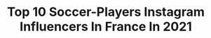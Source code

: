 ---
title: Top 10 Soccer-Players Instagram Influencers In France In 2021
description: >-
  Find top soccer-players Instagram influencers in France in 2021. Most popular hashtags: #soccer #soccerplayer #football #ligue1.
platform: Instagram
hits: 28
text_top: Analyze the most popular Instagram accounts on inBeat.
text_bottom: Our platform aggregates 28 Instagram influencers like this in France for you to work with.
profiles:
  - username: "mbaizoolivier"
    fullname: >-
      Mbaizoolivier🇨🇲🇺🇸
    bio: >-
      Professionnel soccer player @philaunion 🇺🇸 International Camerounais 🦁🇨🇲 @fecafootofficiel Psaumes 23 35 ✝️ Snapchat 👻 mbaizolivier15
    location: "France"
    followers: 8699
    engagement: 734
    commentsToLikes: 0.027778
    id: ck0tysygpnwyu0i19hwihhps6
    verified: true
    hashtags: "#preseason"
  - username: "meli_7herrera"
    fullname: >-
      M E L I S S A  H E R R E R A🇨🇷
    bio: >-
      •Soccer Player @stadedereims 🇫🇷 •Athlete @nike • @fedefutbolcrc 🇨🇷 •👙Fundadora @herrera_bikinis 📊 •Representante @joaquimbatica 📍🇫🇷
    location: "France"
    followers: 290843
    engagement: 226
    commentsToLikes: 0.020368
    id: ck5hmfvbhlvju0i11wl8n3g8z
    verified: true
    hashtags: "#teamnikecr, #nikecostarica, #teamnike, #youcantstoptherun"
  - username: "domikumbela"
    fullname: >-
      Domi Kumbela
    bio: >-
      Frm. Pro. Soccer Player ⚽️ ⚽️: Scouting•Consulting•Agent 🗣: english•french•german 📑: @goalsandglorysm
    location: "France"
    followers: 14655
    engagement: 650
    commentsToLikes: 0.018681
    id: ck5hg0n310an60i11soyr541e
    verified: true
    hashtags: "#striveforgreatness, #nephewlove, #ballerforlife, #amsterdam"
  - username: "thibautgarciaguitar"
    fullname: >-
      Thibaut Garcia
    bio: >-
      -Classical Guitarist- 🇫🇷 - Victoires de la Musique Classique 2019 and BBC New Generation artist -Touring around the world ✈️🌎 - Soccer player ⚽
    location: "France"
    followers: 10353
    engagement: 738
    commentsToLikes: 0.021729
    id: ck5c1mk2wvhf40i11w1txui76
    verified: false
    hashtags: "#orchestra, #toulouse, #concerto, #album"
  - username: "xavisimonsnews"
    fullname: >-
      Xavi Simons News
    bio: >-
      News Account on @xavisimons 🔴🔵 #xavisimons ⬇️ More Pictures ⬇️
    location: "France"
    followers: 64413
    engagement: 498
    commentsToLikes: 0.001456
    id: ckaoxs4ufehz10i782hkjx664
    verified: false
    hashtags: ""
  - username: "boumesama"
    fullname: >-
      Boumé Sama
    bio: >-
      🌍 World Tekker ⚽️ Capitaine du @samautd 🎥Entertainer Football 🟢 Ambassadeur @unisportstorefr 📍 Paris Les golazo par ici
    location: "France"
    followers: 48593
    engagement: 2317
    commentsToLikes: 0.061496
    id: ck8sx589eg7ae0j78ste24t4x
    verified: false
    hashtags: "#tekkers, #soccerlife, #neymar, #golazo"
  - username: "pauldelecroix88"
    fullname: >-
      Paul Delecroix
    bio: >-
      Joueur Professionnel FC METZ @fcmetz 📍Amiens SC @amiensscfootball 📍Niort FC @chamoisniortaisfc 📍Lorient FC @fclorient Parrain @elaofficielle
    location: "France"
    followers: 2959
    engagement: 1332
    commentsToLikes: 0.069271
    id: ckap319k716y40i78hd32k53n
    verified: true
    hashtags: "#family, #coronaout, #stayathome, #player"
  - username: "aouchichefrance"
    fullname: >-
      TEAM AOUCHICHE | Fan Page 📲
    bio: >-
      Bienvenue sur ma fan page d'Adil Aouchiche 🤟 Joueur à l'ASSE, international U20 français 🇨🇵💚 ▪︎| DUBBLE A 🔫 |▪︎ ➲ Compte secondaire : @aouchichegoals
    location: "France"
    followers: 44097
    engagement: 368
    commentsToLikes: 0.012974
    id: ckaotfk9cvq1r0i78v7onu0er
    verified: false
    hashtags: "#curlyhair, #uefa, #aouchiche, #asse"
  - username: "ludogiuly8"
    fullname: >-
      Ludovic Giuly
    bio: >-
      Facebook : @ludovic.Giuly.Officiel Twitter : Ludovic_Giuly Partenariat : management@afterfootassociation.org ⚓️ @le8_catamaran_plaisance
    location: "France"
    followers: 75201
    engagement: 201
    commentsToLikes: 0.018182
    id: ck8sy3ijmjlxw0j78nu0j3wc6
    verified: true
    hashtags: "#goals, #football, #giuly, #soccer"
  - username: "fredgoudonphotographe"
    fullname: >-
      Fred Goudon photographe
    bio: >-
      Professional Photographer Paris & Cannes tous droits reservés / reproduction interdite contact: fredgoudon@gmail.com
    location: "France"
    followers: 28118
    engagement: 212
    commentsToLikes: 0.025581
    id: ck135xerx3q1d0i19ni0lnxq8
    verified: false
    hashtags: "#malemodel, #artcollector, #photography, #photocollection"
---